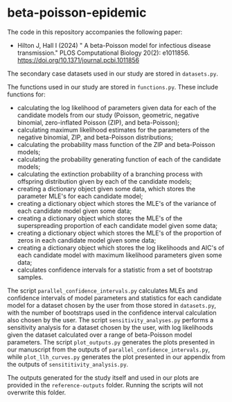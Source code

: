 # beta-poisson-epidemic
The code in this repository accompanies the following paper:
* Hilton J, Hall I (2024) &quot; A beta-Poisson model for infectious disease transmission.&quot; PLOS Computational Biology 20(2): e1011856. https://doi.org/10.1371/journal.pcbi.1011856

The secondary case datasets used in our study are stored in `datasets.py`.

The functions used in our study are stored in `functions.py`. These include functions for:
* calculating the log likelihood of parameters given data for each of the candidate models from our study (Poisson, geometric, negative binomial, zero-inflated Poisson (ZIP), and beta-Poisson);
* calculating maximum likelihood estimates for the parameters of the negative binomial, ZIP, and beta-Poisson distributions;
* calculating the probability mass function of the ZIP and beta-Poisson models;
* calculating the probability generating function of each of the candidate models;
* calculating the extinction probability of a branching process with offspring distribution given by each of the candidate models;
* creating a dictionary object given some data, which stores the parameter MLE's for each candidate model;
* creating a dictionary object which stores the MLE's of the variance of each candidate model given some data;
* creating a dictionary object which stores the MLE's of the superspreading proportion of each candidate model given some data;
* creating a dictionary object which stores the MLE's of the proportion of zeros in each candidate model given some data;
* creating a dictionary object which stores the log likelihoods and AIC's of each candidate model with maximum likelihood parameters given some data;
* calculates confidence intervals for a statistic from a set of bootstrap samples.

The script `parallel_confidence_intervals.py` calculates MLEs and confidence intervals of model parameters and statistics for each candidate model for a dataset chosen by the user from those stored in `datasets.py`, with the number of bootstraps used in the confidence interval calculation also chosen by the user. The script `sensitivity_analyses.py` performs a sensitivity analysis for a dataset chosen by the user, with log likelihoods given the dataset calculated over a range of beta-Poisson model parameters. The script `plot_outputs.py` generates the plots presented in our manuscript from the outputs of `parallel_confidence_intervals.py`, while `plot_llh_curves.py` generates the plot presented in our appendix from the outputs of `sensititivity_analysis.py`.

The outputs generated for the study itself and used in our plots are provided in the `reference-outputs` folder. Running the scripts will not overwrite this folder.
